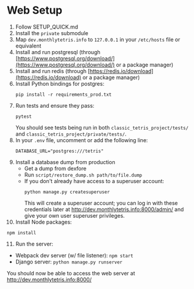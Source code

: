 # Web Setup

1. Follow SETUP_QUICK.md
2. Install the `private` submodule
3. Map `dev.monthlytetris.info` to `127.0.0.1` in your `/etc/hosts` file or equivalent
4. Install and run postgresql (through [https://www.postgresql.org/download/](https://www.postgresql.org/download/) or a package manager)
5. Install and run redis (through [https://redis.io/download](https://redis.io/download) or a package manager)
6. Install Python bindings for postgres:
   ```
   pip install -r requirements_prod.txt
   ```
7. Run tests and ensure they pass:
   ```
   pytest
   ```
   You should see tests being run in both `classic_tetris_project/tests/` and `classic_tetris_project/private/tests/`.
8. In your `.env` file, uncomment or add the following line:
   ```
   DATABASE_URL="postgres:///tetris"
   ```
9. Install a database dump from production
   - Get a dump from dexfore
   - Run `script/restore_dump.sh path/to/file.dump`
   - If you don't already have access to a superuser account:
     ```
     python manage.py createsuperuser
     ```
     This will create a superuser account; you can log in with these credentials later at http://dev.monthlytetris.info:8000/admin/ and give your own user superuser privileges.
10. Install Node packages:
   ```
   npm install
   ```
11. Run the server:
   - Webpack dev server (w/ file listener): `npm start`
   - Django server: `python manage.py runserver`

   You should now be able to access the web server at http://dev.monthlytetris.info:8000/

